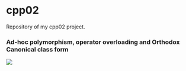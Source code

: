 # cpp02
Repository of my cpp02 project.
### Ad-hoc polymorphism, operator overloading and Orthodox Canonical class form
![](https://progress-bar.dev/80?title=Score)
